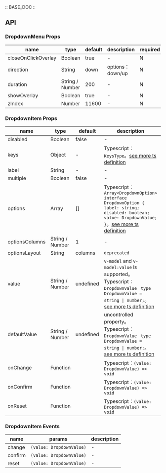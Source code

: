 :: BASE_DOC ::

## API
### DropdownMenu Props

name | type | default | description | required
-- | -- | -- | -- | --
closeOnClickOverlay | Boolean | true | \- | N
direction | String | down | options：down/up | N
duration | String / Number | 200 | \- | N
showOverlay | Boolean | true | \- | N
zIndex | Number | 11600 | \- | N

### DropdownItem Props

name | type | default | description | required
-- | -- | -- | -- | --
disabled | Boolean | false | \- | N
keys | Object | - | Typescript：`KeysType`。[see more ts definition](https://github.com/Tencent/tdesign-mobile-vue/blob/develop/src/common.ts) | N
label | String | - | \- | N
multiple | Boolean | false | \- | N
options | Array | [] | Typescript：`Array<DropdownOption>` `interface DropdownOption { label: string; disabled: boolean; value: DropdownValue; }`。[see more ts definition](https://github.com/Tencent/tdesign-mobile-vue/tree/develop/src/dropdown-menu/type.ts) | N
optionsColumns | String / Number | 1 | \- | N
optionsLayout | String | columns | `deprecated` | N
value | String / Number | undefined | `v-model` and `v-model:value` is supported。Typescript：`DropdownValue ` `type DropdownValue = string \| number;`。[see more ts definition](https://github.com/Tencent/tdesign-mobile-vue/tree/develop/src/dropdown-menu/type.ts) | N
defaultValue | String / Number | undefined | uncontrolled property。Typescript：`DropdownValue ` `type DropdownValue = string \| number;`。[see more ts definition](https://github.com/Tencent/tdesign-mobile-vue/tree/develop/src/dropdown-menu/type.ts) | N
onChange | Function |  | Typescript：`(value: DropdownValue) => void`<br/> | N
onConfirm | Function |  | Typescript：`(value: DropdownValue) => void`<br/> | N
onReset | Function |  | Typescript：`(value: DropdownValue) => void`<br/> | N

### DropdownItem Events

name | params | description
-- | -- | --
change | `(value: DropdownValue)` | \-
confirm | `(value: DropdownValue)` | \-
reset | `(value: DropdownValue)` | \-
